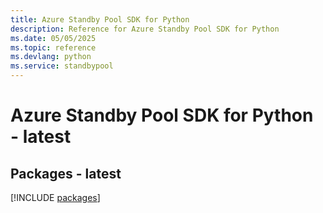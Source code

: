 ```yaml
---
title: Azure Standby Pool SDK for Python
description: Reference for Azure Standby Pool SDK for Python
ms.date: 05/05/2025
ms.topic: reference
ms.devlang: python
ms.service: standbypool
---
```

# Azure Standby Pool SDK for Python - latest
## Packages - latest
[!INCLUDE [packages](standby-pool-index.md)]